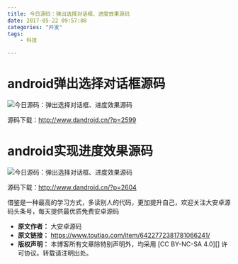 ```yaml
---
title: 今日源码：弹出选择对话框、进度效果源码
date: 2017-05-22 09:57:08
categories: "开发"
tags:
	- 科技

---
```


# android弹出选择对话框源码 #

![今日源码：弹出选择对话框、进度效果源码][JIMI-AB7R-RNFI.jpg]

源码下载：http://www.dandroid.cn/?p=2599

# android实现进度效果源码 #

![今日源码：弹出选择对话框、进度效果源码][7ZQV-YQN3-AJQM.gif]

源码下载：http://www.dandroid.cn/?p=2604

借鉴是一种最高的学习方式，多读别人的代码，更加提升自己，欢迎关注大安卓源码头条号，每天提供最优质免费安卓源码


[JIMI-AB7R-RNFI.jpg]: /pro/os/crawler/JIMI-AB7R-RNFI.jpg
[7ZQV-YQN3-AJQM.gif]: /pro/os/crawler/7ZQV-YQN3-AJQM.gif
 *  **原文作者：** 大安卓源码
 *  **原文链接：** https://www.toutiao.com/item/6422772381781066241/
 *  **版权声明：** 本博客所有文章除特别声明外，均采用 [CC BY-NC-SA 4.0][] 许可协议。转载请注明出处。